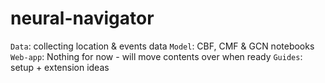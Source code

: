 # neural-navigator

`Data`: collecting location & events data
`Model`: CBF, CMF & GCN notebooks
`Web-app`: Nothing for now - will move contents over when ready
`Guides`: setup + extension ideas